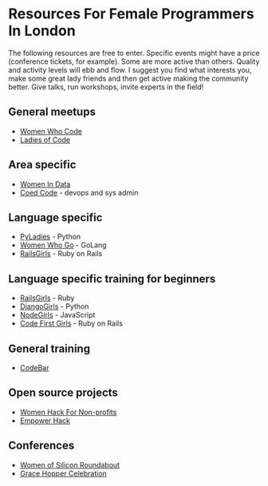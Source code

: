 # Resources For Female Programmers In London

The following resources are free to enter. Specific events might have a price (conference tickets, for example). Some are more active than others. Quality and activity levels will ebb and flow. I suggest you find what interests you, make some great lady friends and then get active making the community better. Give talks, run workshops, invite experts in the field!

## General meetups
* [Women Who Code](http://www.meetup.com/Women-Who-Code-London)
* [Ladies of Code](http://www.meetup.com/Ladies-of-Code-UK)

## Area specific
* [Women In Data](http://www.meetup.com/Women-in-Data)
* [Coed Code](http://www.meetup.com/Coed-Code) - devops and sys admin

## Language specific
* [PyLadies](http://www.meetup.com/PyLadiesLondon) - Python
* [Women Who Go](http://www.meetup.com/Women-Who-Go-London) - GoLang
* [RailsGirls](http://www.meetup.com/Rails-Girls-London) - Ruby on Rails

## Language specific training for beginners
* [RailsGirls](http://railsgirls.com/london) - Ruby
* [DjangoGirls](https://djangogirls.org/london) - Python
* [NodeGirls](https://github.com/node-girls/start-here) - JavaScript
* [Code First Girls](http://www.codefirstgirls.org.uk) - Ruby on Rails

## General training
* [CodeBar](https://codebar.io)

## Open source projects
* [Women Hack For Non-profits](http://www.meetup.com/Women-Hack-For-Non-Profits)
* [Empower Hack](http://empowerhack.io)

## Conferences
* [Women of Silicon Roundabout](http://www.women-in-technology.com)
* [Grace Hopper Celebration](https://local.anitaborg.org/event/ghc-1-london-2016/)
